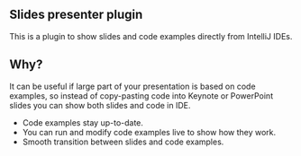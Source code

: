 ## Slides presenter plugin
This is a plugin to show slides and code examples directly from IntelliJ IDEs.

## Why?
It can be useful if large part of your presentation is based on code examples, so instead of copy-pasting code into Keynote or PowerPoint slides you can show both slides and code in IDE. 
 
 - Code examples stay up-to-date. 
 - You can run and modify code examples live to show how they work.
 - Smooth transition between slides and code examples.
